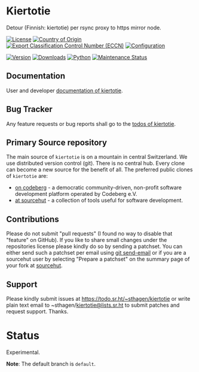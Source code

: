 # Kiertotie

Detour (Finnish: kiertotie) per rsync proxy to https mirror node.

[![License](https://git.sr.ht/~sthagen/kiertotie/blob/default/docs/badges/license-spdx-mit.svg)](https://git.sr.ht/~sthagen/kiertotie/tree/default/item/LICENSE)
[![Country of Origin](https://git.sr.ht/~sthagen/kiertotie/blob/default/docs/badges/country-of-origin-name-switzerland-neutral.svg)](https://git.sr.ht/~sthagen/kiertotie/tree/default/item/COUNTRY-OF-ORIGIN)
[![Export Classification Control Number (ECCN)](https://git.sr.ht/~sthagen/kiertotie/blob/default/docs/badges/export-control-classification-number_eccn-ear99-neutral.svg)](https://git.sr.ht/~sthagen/kiertotie/tree/default/item/EXPORT-CONTROL-CLASSIFICATION-NUMBER)
[![Configuration](https://git.sr.ht/~sthagen/kiertotie/blob/default/docs/badges/configuration-sbom.svg)](https://git.sr.ht/~sthagen/kiertotie/tree/default/item/docs/third-party/README.md)

[![Version](https://git.sr.ht/~sthagen/kiertotie/blob/default/docs/badges/latest-release.svg)](https://pypi.python.org/pypi/kiertotie/)
[![Downloads](https://git.sr.ht/~sthagen/kiertotie/blob/default/docs/badges/downloads-per-month.svg)](https://pepy.tech/project/kiertotie)
[![Python](https://git.sr.ht/~sthagen/kiertotie/blob/default/docs/badges/python-versions.svg)](https://pypi.python.org/pypi/kiertotie/)
[![Maintenance Status](https://git.sr.ht/~sthagen/kiertotie/blob/default/docs/badges/commits-per-year.svg)](https://git.sr.ht/~sthagen/kiertotie/log)

## Documentation

User and developer [documentation of kiertotie](https://codes.dilettant.life/docs/kiertotie).

## Bug Tracker

Any feature requests or bug reports shall go to the [todos of kiertotie](https://todo.sr.ht/~sthagen/kiertotie).

## Primary Source repository

The main source of `kiertotie` is on a mountain in central Switzerland.
We use distributed version control (git).
There is no central hub.
Every clone can become a new source for the benefit of all.
The preferred public clones of `kiertotie` are:

* [on codeberg](https://codeberg.org/sthagen/kiertotie) - a democratic community-driven, non-profit software development platform operated by Codeberg e.V.
* [at sourcehut](https://git.sr.ht/~sthagen/kiertotie) - a collection of tools useful for software development.

## Contributions

Please do not submit "pull requests" (I found no way to disable that "feature" on GitHub).
If you like to share small changes under the repositories license please kindly do so by sending a patchset.
You can either send such a patchset per email using [git send-email](https://git-send-email.io) or 
if you are a sourcehut user by selecting "Prepare a patchset" on the summary page of your fork at [sourcehut](https://git.sr.ht/).

## Support

Please kindly submit issues at https://todo.sr.ht/~sthagen/kiertotie or write plain text email to ~sthagen/kiertotie@lists.sr.ht to submit patches and request support. Thanks.

# Status

Experimental.

**Note**: The default branch is `default`. 
